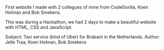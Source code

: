 First website I made with 2 collegues of mine from CodeGorilla, Koen Holman and Bob Smekens.

This was during a Hackathon, we had 2 days to make a beautiful website with HTML, CSS and JavaScript.

Subject: Taxi service (kind of Uber) for Brabant in the Netherlands.
Author: Jelle Traa, Koen Holman, Bob Smekens
